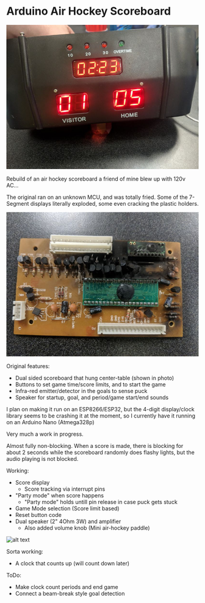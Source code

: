 # Arduino Air Hockey Scoreboard

![alt text](https://raw.githubusercontent.com/gcurtis79/scoreboard/master/images/scoreup.jpg "Air Hockey Scoreoard")

Rebuild of an air hockey scoreboard a friend of mine blew up with 120v AC...

The original ran on an unknown MCU, and was totally fried. Some of the 7-Segment displays literally exploded, some even cracking the plastic holders.

![alt text](https://raw.githubusercontent.com/gcurtis79/scoreboard/master/images/burnt.jpg "burnt board")

Original features:
* Dual sided scoreboard that hung center-table (shown in photo)
* Buttons to set game time/score limits, and to start the game
* Infra-red emitter/detector in the goals to sense puck
* Speaker for startup, goal, and period/game start/end sounds

I plan on making it run on an ESP8266/ESP32, but the 4-digit display/clock library seems to be crashing it at the moment, so I currently have it running on an Arduino Nano (Atmega328p)

Very much a work in progress.

Almost fully non-blocking. When a score is made, there is blocking for about 2 seconds while the scoreboard randomly does flashy lights, but the audio playing is not blocked.

Working:
* Score display
    * Score tracking via interrupt pins
* "Party mode" when score happens
    * "Party mode" holds untill pin release in case puck gets stuck
* Game Mode selection (Score limit based)
* Reset button code
* Dual speaker (2" 4Ohm 3W) and amplifier
    * Also added volume knob (Mini air-hockey paddle)

![alt text](https://raw.githubusercontent.com/gcurtis79/scoreboard/master/images/Puck-Knob.jpg "Air Hockey Puck Knob")

Sorta working:
* A clock that counts up (will count down later)

ToDo:
* Make clock count periods and end game
* Connect a beam-break style goal detection
